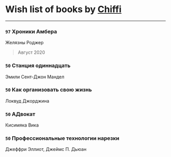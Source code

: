 # Wish list of books by [Chiffi](https://plus.google.com/105831994080785626680)
---

### `97` Хроники Амбера
Желязны Роджер
> Август 2020

### `50` Станция одиннадцать
Эмили Сент-Джон Мандел

### `50` Как организовать свою жизнь
Локвуд Джорджина

### `50` АДвокат
Кисимяка Вика

### `50` Профессиональные технологии нарезки
Джеффри Эллиот, Джеймс П. Дьюан

